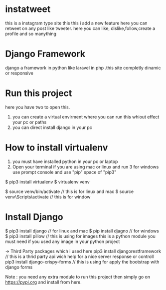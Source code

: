 # instatweet
this is a instagram type site this  this i add a new feature here you can retweet on any post like tweeter. here you can like, dislike,follow,create a profile and so manything

# Django Framework  
django a framework in python like laravel in php .this site completly dinamic or responsive 

# Run this project

here you have two to open this.
1. you can create a virtual envirment where you can run this whiout effect your pc or paths 
2. you can direct install django in your pc 

# How to install virtualenv
1. you must have installed python in your pc or laptop
2. Open your terminal if you are using mac or linux and run 
3 for windows use prompt console  and use "pip" space of "pip3"

 $ pip3 install virtualenv
 $ virtualenv venv  
 
 $ source venv/bin/activate   // this is for linux and mac
 $ source venv\Scripts\activate   // this is for window
 
 # Install Django 
 
 $ pip3 install django // for linux and mac
 $ pip install djagno // for windows
 $ pip3 install pillow  // this is using for images  this is a python module you must need if you used any image in your python project 
 
 -> Third Party packages which i used here 
 pip3 install djangorestframework  // this is a thrid party api wich help for a nice server response or controll 
 pip3 install django-crispy-forms  // this is using for apply the bootstrap with django forms 
 
 Note : you need any extra module to run this project then simply go on  https://pypi.org  and install from here. 
 
 
 
 
 
 
 
 
 
